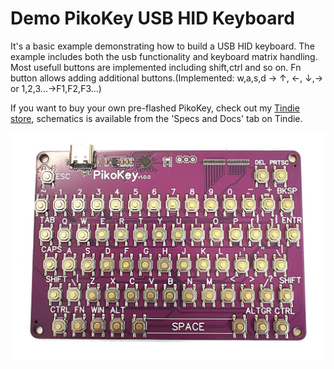 # Demo PikoKey USB HID Keyboard

It's a basic example demonstrating how to build a USB HID keyboard. The example includes both the usb functionality and keyboard matrix handling. Most usefull buttons are implemented including shift,ctrl and so on. Fn button allows adding additional buttons.(Implemented: w,a,s,d ->  ↑, ←, ↓,→  or 1,2,3...->F1,F2,F3...)

If you want to buy your own pre-flashed PikoKey, check out my [Tindie store](https://www.tindie.com/products/allexok/pikokey-mini-hid-usb-mechanical-keyboard/), schematics is available from the 'Specs and Docs' tab on Tindie.

![PikoKey](images/pikokey.jpg)




